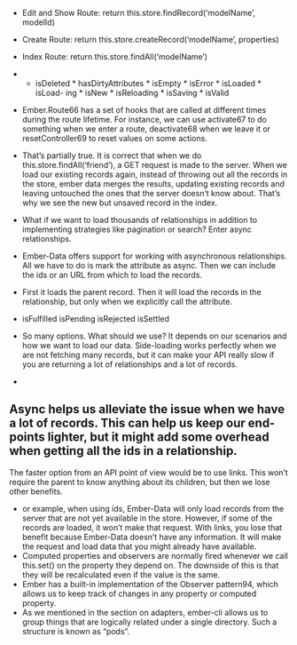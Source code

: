 - Edit and Show Route: return this.store.findRecord(‘modelName’, modelId) 
- Create Route: return this.store.createRecord(‘modelName’, properties)
- Index Route: return this.store.findAll(‘modelName’)

- * isDeleted * hasDirtyAttributes * isEmpty * isError * isLoaded * isLoad- ing * isNew * isReloading * isSaving * isValid

- Ember.Route66 has a set of hooks that are called at different times during the route lifetime. For instance, we can use activate67 to do something when we enter a route, deactivate68 when we leave it or resetController69 to reset values on some actions.
- That’s partially true. It is correct that when we do this.store.findAll(‘friend’), a GET request is made to the server. When we load our existing records again, instead of throwing out all the records in the store, ember data merges the results, updating existing records and leaving untouched the ones that the server doesn’t know about. That’s why we see the new but unsaved record in the index.

- What if we want to load thousands of relationships in addition to implementing strategies like pagination or search? Enter async relationships.
- Ember-Data offers support for working with asynchronous relationships. All we have to do is mark the attribute as async. Then we can include the ids or an URL from which to load the records.
- First it loads the parent record. Then it will load the records in the relationship, but only when we explicitly call the attribute. 
- isFulfilled isPending isRejected isSettled
- So many options. What should we use? It depends on our scenarios and how we want to load our data. Side-loading works perfectly when we are not fetching many records, but it can make your API really slow if you are returning a lot of relationships and a lot of records.
- 
Async helps us alleviate the issue when we have a lot of records. This can help us keep our end-points lighter, but it might add some overhead when getting all the ids in a relationship.
- 
The faster option from an API point of view would be to use links. This won’t require the parent to know anything about its children, but then we lose other benefits.
- or example, when using ids, Ember-Data will only load records from the server that are not yet available in the store. However, if some of the records are loaded, it won’t make that request. With links, you lose that benefit because Ember-Data doesn’t have any information. It will make the request and load data that you might already have available.
- Computed properties and observers are normally fired whenever we call this.set() on the property they depend on. The downside of this is that they will be recalculated even if the value is the same.
- Ember has a built-in implementation of the Observer pattern94, which allows us to keep track of changes in any property or computed property.
- As we mentioned in the section on adapters, ember-cli allows us to group things that are logically related under a single directory. Such a structure is known as “pods”.